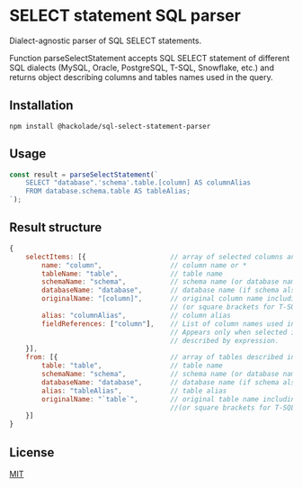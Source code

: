 # SELECT statement SQL parser

Dialect-agnostic parser of SQL SELECT statements.

Function parseSelectStatement accepts SQL SELECT statement of different SQL dialects (MySQL, Oracle, PostgreSQL, T-SQL, Snowflake, etc.) and returns object describing columns and tables names used in the query.

## Installation
```
npm install @hackolade/sql-select-statement-parser
```

## Usage
```javascript
const result = parseSelectStatement(`
    SELECT "database".'schema'.table.[column] AS columnAlias
    FROM database.schema.table AS tableAlias;
`);
```

## Result structure
```javascript
{
    selectItems: [{                     // array of selected columns and expressions
        name: "column",                 // column name or *
        tableName: "table",             // table name
        schemaName: "schema",           // schema name (or database name for some dialects)
        databaseName: "database",       // database name (if schema also exists in the dialect)
        originalName: "[column]",       // original column name including quotes
                                        // (or square brackets for T-SQL)
        alias: "columnAlias",           // column alias
        fieldReferences: ["column"],    // List of column names used in expression.
                                        // Appears only when selected item is
                                        // described by expression. 
    }],
    from: [{                            // array of tables described in a FROM clause
        table: "table",                 // table name
        schemaName: "schema",           // schema name (or database name for some dialects)
        databaseName: "database",       // database name (if schema also exists in the dialect)
        alias: "tableAlias",            // table alias
        originalName: "`table`",        // original table name including quotes
                                        //(or square brackets for T-SQL)
    }]
}
```

## License
[MIT](LICENSE)
